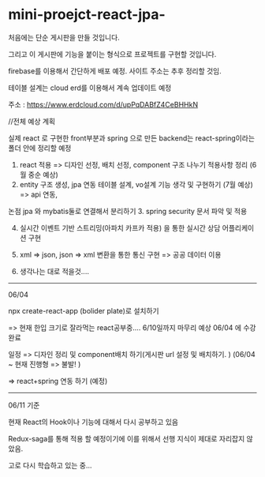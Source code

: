 # mini-proejct-react-jpa-

처음에는 단순 게시판을 만들 것입니다.

그리고 이 게시판에 기능을 붙이는 형식으로 프로젝트를 구현할 것입니다.

firebase를 이용해서 간단하게 배포 예정. 사이트 주소는 추후 정리할 것임.

테이블 설계는 cloud erd를 이용해서 계속 업데이트 예정

주소 : https://www.erdcloud.com/d/upPqDABfZ4CeBHHkN

//전체 예상 계획

실제 react 로 구현한 front부분과 spring 으로 만든 backend는 react-spring이라는 폴더 안에 정리할 예정

1. react 적용
 => 디자인 선정, 배치 선정, 
 component 구조 나누기 
 적용사항 정리
 (6월 중순 예상)
2. entity 구조 생성, jpa 연동
 테이블 설계,
 vo설계
 기능 생각 및 구현하기
 (7월 예상)
  => api 연동,

  논점
  jpa 와 mybatis둘로 연결해서 분리하기
3. spring security 문서 파악 및 적용

4. 실시간 이벤트 기반 스트리밍(아파치 카프카 적용)
을 통한 실시간 상담 어플리케이션 구현

5. xml => json, json => xml 변환을 통한 통신 구현
=> 공공 데이터 이용

6. 생각나는 대로 적을것....
 
 --------------------------------------- 
06/04

 npx create-react-app (bolider plate)로 설치하기

=> 현재 한입 크기로 잘라먹는 react공부중....  6/10일까지 마무리 예상
06/04 에 수강 완료

일정
=> 디자인 정리 및 component배치 하기(게시판 url 설정 및 배치하기. )
(06/04 ~ 현재 진행형 => 불발! )

=> react+spring 연동 하기
(예정)

------------------

06/11 기준

현재 React의 Hook이나 기능에 대해서 다시 공부하고 있음

Redux-saga를 통해 적용 할 예정이기에 이를 위해서 선행 지식이 제대로 자리잡지 않았음.

고로 다시 학습하고 있는 중...
